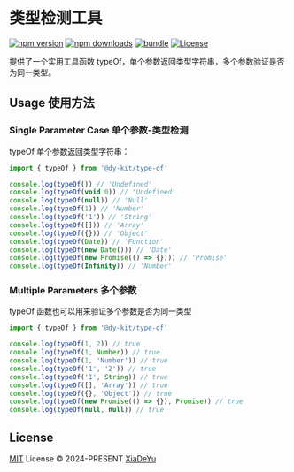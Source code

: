 # 类型检测工具

[![npm version][npm-version-src]][npm-version-href]
[![npm downloads][npm-downloads-src]][npm-downloads-href]
[![bundle][bundle-src]][bundle-href]
[![License][license-src]][license-href]

提供了一个实用工具函数 typeOf，单个参数返回类型字符串，多个参数验证是否为同一类型。

## Usage 使用方法
### Single Parameter Case 单个参数-类型检测
typeOf 单个参数返回类型字符串：
```javascript
import { typeOf } from '@dy-kit/type-of'

console.log(typeOf()) // 'Undefined'
console.log(typeOf(void 0)) // 'Undefined'
console.log(typeOf(null)) // 'Null'
console.log(typeOf(1)) // 'Number'
console.log(typeOf('1')) // 'String'
console.log(typeOf([])) // 'Array'
console.log(typeOf({})) // 'Object'
console.log(typeOf(Date)) // 'Function'
console.log(typeOf(new Date())) // 'Date'
console.log(typeOf(new Promise(() => {}))) // 'Promise'
console.log(typeOf(Infinity)) // 'Number'
```

### Multiple Parameters 多个参数
typeOf 函数也可以用来验证多个参数是否为同一类型
```javascript
import { typeOf } from '@dy-kit/type-of'

console.log(typeOf(1, 2)) // true
console.log(typeOf(1, Number)) // true
console.log(typeOf(1, 'Number')) // true
console.log(typeOf('1', '2')) // true
console.log(typeOf('1', String)) // true
console.log(typeOf([], 'Array')) // true
console.log(typeOf({}, 'Object')) // true
console.log(typeOf(new Promise(() => {}), Promise)) // true
console.log(typeOf(null, null)) // true
```

## License

[MIT](./LICENSE) License © 2024-PRESENT [XiaDeYu](https://github.com/Xdy1579883916)

<!-- Badges -->

[npm-version-src]: https://img.shields.io/npm/v/@dy-kit/type-of?style=flat&colorA=080f12&colorB=1fa669
[npm-version-href]: https://npmjs.com/package/@dy-kit/type-of
[npm-downloads-src]: https://img.shields.io/npm/dm/@dy-kit/type-of?style=flat&colorA=080f12&colorB=1fa669
[npm-downloads-href]: https://npmjs.com/package/@dy-kit/type-of
[bundle-src]: https://img.shields.io/bundlephobia/minzip/@dy-kit/type-of?style=flat&colorA=080f12&colorB=1fa669&label=minzip
[bundle-href]: https://bundlephobia.com/result?p=@dy-kit/type-of
[license-src]: https://img.shields.io/github/license/Xdy1579883916/typeof.svg?style=flat&colorA=080f12&colorB=1fa669
[license-href]: https://github.com/Xdy1579883916/typeof/blob/main/LICENSE
